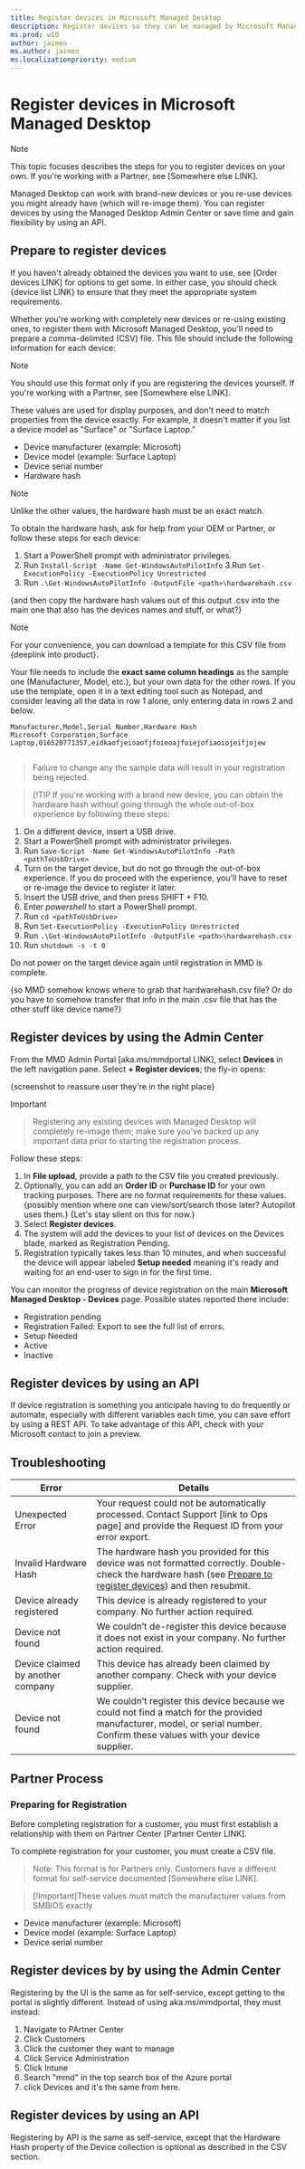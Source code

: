 ```yaml
---
title: Register devices in Microsoft Managed Desktop
description: Register devices so they can be managed by Microsoft Managed Desktop
ms.prod: w10
author: jaimeo
ms.author: jaimeo
ms.localizationpriority: medium
---
```


# Register devices in Microsoft Managed Desktop

[//]: # (This draft version topic focuses on the self-service option--how different is the partner thing?)


>[!NOTE]
>This topic focuses describes the steps for you to register devices on your own. If you're working with a Partner, see [Somewhere else LINK].

Managed Desktop can work with brand-new devices or you re-use devices you might already have (which will re-image them). You can register devices by using the Managed Desktop Admin Center or save time and gain flexibility by using an API.


## Prepare to register devices

If you haven't already obtained the devices you want to use, see [Order devices LINK] for options to get some. In either case, you should check {device list LINK} to ensure that they meet the appropriate system requirements.

Whether you're working with completely new devices or re-using existing ones, to register them with Microsoft Managed Desktop, you'll need to prepare a comma-delimited (CSV) file. This file should include the following information for each device:

>[!NOTE]
>You should use this format only if you are registering the devices yourself. If you're working with a Partner, see [Somewhere else LINK].

[//]: # (I see a mention in the Word outline of this CSV file being different depending on the "actor"--can you clarify?)
[//]: # (Pretty different - the fields for Manufacturer, Model, and Serial have to be EXACT matches, and Hardware Hash is not required at all.)

These values are used for display purposes, and don't need to match properties from the device exactly. For example, it doesn't matter if you list a device model as "Surface" or "Surface Laptop."

- Device manufacturer (example: Microsoft) 
- Device model (example: Surface Laptop)
- Device serial number
- Hardware hash

>[!NOTE]
>Unlike the other values, the hardware hash must be an exact match.

To obtain the hardware hash, ask for help from your OEM or Partner, or follow these steps for each device:

1. Start a PowerShell prompt with administrator privileges.
2. Run `Install-Script -Name Get-WindowsAutoPilotInfo`
3.Run `Set-ExecutionPolicy -ExecutionPolicy Unrestricted`
4. Run `.\Get-WindowsAutoPilotInfo -OutputFile <path>\hardwarehash.csv`

{and then copy the hardware hash values out of this output .csv into the main one that also has the devices names and stuff, or what?}

>[!NOTE]
>For your convenience, you can download a template for this CSV file from {deeplink into product}.

Your file needs to include the **exact same column headings** as the sample one (Manufacturer, Model, etc.), but your own data for the other rows. If you use the template, open it in a text editing tool such as Notepad, and consider leaving all the data in row 1 alone, only entering data in rows 2 and below. 
    
  ```
 Manufacturer,Model,Serial Number,Hardware Hash
  Microsoft Corporation,Surface Laptop,016520771357,eidkaofjeioaofjfoieoajfoiejofiaoiojeifjojew
  
  
  ```
>Failure to change any the sample data will result in your registration being rejected.   

>[!TIP
>If you're working with a brand new device, you can obtain the hardware hash without going through the whole out-of-box experience by following these steps:

1. On a different device, insert a USB drive.
2. Start a PowerShell prompt with administrator privileges.
3. Run `Save-Script -Name Get-WindowsAutoPilotInfo -Path <pathToUsbDrive>`
4. Turn on the target device, but do not go through the out-of-box experience. If you do proceed with the experience, you'll have to reset or re-image the device to register it later.
5. Insert the USB drive, and then press SHIFT + F10.
7. Enter *powershell* to start a PowerShell prompt.
8. Run `cd <pathToUsbDrive>`
9. Run `Set-ExecutionPolicy -ExecutionPolicy Unrestricted`
10. Run `.\Get-WindowsAutoPilotInfo -OutputFile <path>\hardwarehash.csv`
11. Run `shutdown -s -t 0`

Do not power on the target device again until registration in MMD is complete.

{so MMD somehow knows where to grab that hardwarehash.csv file? Or do you have to somehow transfer that info in the main .csv file that has the other stuff like device name?}



[//]: # (do the devices themselves need any kind of prep or settings? Firewall things? Diag data turned on? Or do they only need to be powered on and on the network? Any other network settings, domain, NAT, or whatever?)
[//]: # (Nope! We make it easy.)

## Register devices by using the Admin Center

From the MMD Admin Portal [aka.ms/mmdportal LINK], select **Devices** in the left navigation pane. Select **+ Register devices**; the fly-in opens:

{screenshot to reassure user they're in the right place}

>[!IMPORTANT]

[//]: # (Sadly this isn't true. We can remove this note - but leaving it now until we have a chance to chat about it.)

>Registering any existing devices with Managed Desktop will completely re-image them; make sure you've backed up any important data prior to starting the registration process.


Follow these steps:

1. In **File upload**, provide a path to the CSV file you created previously.
2. Optionally, you can add an **Order ID** or **Purchase ID** for your own tracking purposes. There are no format requirements for these values. {possibly mention where one can view/sort/search those later? Autopilot uses them.} {Let's stay silent on this for now.}
3. Select **Register devices**.
4. The system will add the devices to your list of devices on the Devices blade, marked as Registration Pending.
5. Registration typically takes less than 10 minutes, and when successful the device will appear labeled **Setup needed** meaning it's ready and waiting for an end-user to sign in for the first time.

[//]: # (Can we offer any kind of estimate of how long to expect this to take?)
[//]: # (I Like this idea. Added something above.)
[//]: # (depends on the # of devices?)

You can monitor the progress of device registration on the main **Microsoft Managed Desktop - Devices** page. Possible states reported there include:

[//]: # (possible screenshot highlighting where the status is shown)
[//]: # (maybe better as a table so we can explain what the states mean)

- Registration pending
- Registration Failed: Export to see the full list of errors.
- Setup Needed
- Active
- Inactive


## Register devices by using an API

[//]: # (what it's good for - more for repeatability/flexibility rather than # of devices} - This is a great way of phrasing it. It helps if you have to complete many separate registrations, but if you just do one big batch of 10,000, the UI is just as good. It's really meant for automation and Partners than for Customers.) 
[//]: # (what language or framework or whatever is it? - It's a REST API, and we have a C# sample app to help them get started.) 
[//]: # (where to obtain - We decided to self-publish as an Alpha release. This should read something like "ask for help from your microsoft contract to get added to the preview.")

If device registration is something you anticipate having to do frequently or automate, especially with different variables each time, you can save effort by using a REST API. To take advantage of this API, check with your Microsoft contact to join a preview.



## Troubleshooting

[//]: # (kinda depends on how much ends up being needed here. If very little, could go in the same section as table listing progress/outcomes. If more, its own section here. If a lot more, we can make a separate topic for it)

[//]: # (James and Jose are working on changing the Error Codes to be better.)

| Error | Details |
|----------------------|---------------------|
| Unexpected Error |Your request could not be automatically processed. Contact Support [link to Ops page] and provide the Request ID from your error export. |
| Invalid Hardware Hash | The hardware hash you provided for this device was not formatted correctly. Double-check the hardware hash (see [Prepare to register devices](#prepare-to-register-devices)) and then resubmit. |
|Device already registered |This device is already registered to your company. No further action required. |
| Device not found |We couldn’t de-register this device because it does not exist in your company. No further action required. |
| Device claimed by another company | This device has already been claimed by another company. Check with your device supplier. |
| Device not found | We couldn’t register this device because we could not find a match for the provided manufacturer, model, or serial number. Confirm these values with your device supplier. |

[//]: # (A few notes/questions: we can't use HTML tables. We don't say "please" except in very particular circumstances. Would it be possible to change "Invalid hardware hash" to "Hardware hash not valid"? [we avoid "invalid"]. Earlier we heavily implied that the man./model didn't have to match exactly, but here it seems it'll throw an error if not...so what's the story there? Is "de-register" a typo--i.e., should it be "register?" Or is there some kind of de-registration action that we just haven't discussed yet? Oh, do we explain anywhere how to export errors, since we ask for that in the first row of the table?)


[//]: # (I'll break out this partner stuff into its own topic as soon as I figure out how to do that through this editing method--I haven't edited anything below this point just yet either.)
## Partner Process

### Preparing for Registration 
Before completing registration for a customer, you must first establish a relationship with them on Partner Center [Partner Center LINK].

To complete registration for your customer, you must create a CSV file.
>Note: This format is for Partners only. Customers have a different format for self-service documented [Somewhere else LINK].

>[!Important]These values must match the manufacturer values from SMBIOS exactly
- Device manufacturer (example: Microsoft) 
- Device model (example: Surface Laptop)
- Device serial number

[//]: # (hang on--how come the values have to match exactly here, but it doesn't matter with the self-service process??)

## Register devices by by using the Admin Center
Registering by the UI is the same as for self-service, except getting to the portal is slightly different. Instead of using aka.ms/mmdportal, they must instead:
1. Navigate to PArtner Center
2. Click Customers
3. Click the customer they want to manage
4. Click Service Administration
5. Click Intune
6. Search "mmd" in the top search box of the Azure portal
7. click Devices and it's the same from here.

## Register devices by using an API
Registering by API is the same as self-service, except that the Hardware Hash property of the Device collection is optional as described in the CSV section. 
